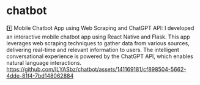 # chatbot
1️⃣ Mobile Chatbot App using Web Scraping and ChatGPT API:
   I developed an interactive mobile chatbot app using React Native and Flask. This app leverages web scraping techniques to gather data from various sources, delivering real-time and relevant information to users. The intelligent conversational experience is powered by the ChatGPT API, which enables natural language interactions.
https://github.com/ILYASbz/chatbot/assets/141169181/cf898504-5662-4dde-81f4-7bd148062884
